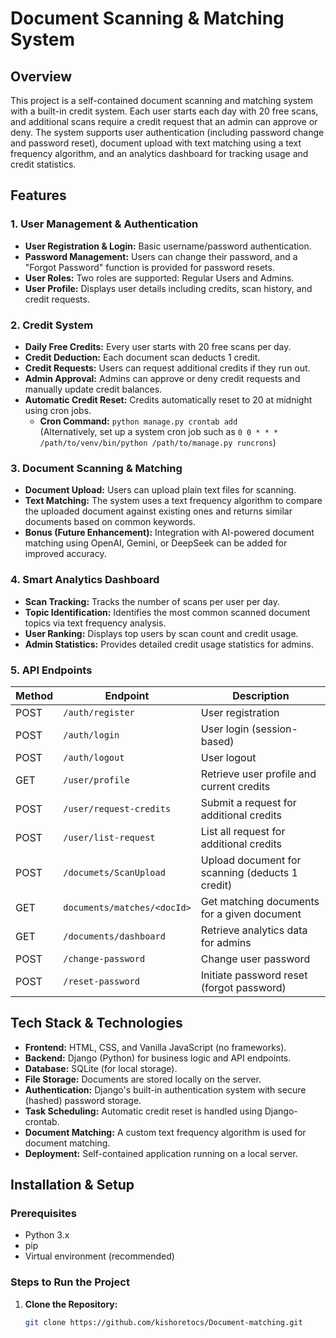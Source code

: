# Document Scanning & Matching System

## Overview
This project is a self-contained document scanning and matching system with a built-in credit system. Each user starts each day with 20 free scans, and additional scans require a credit request that an admin can approve or deny. The system supports user authentication (including password change and password reset), document upload with text matching using a text frequency algorithm, and an analytics dashboard for tracking usage and credit statistics.


## Features

### 1. User Management & Authentication
- **User Registration & Login:** Basic username/password authentication.
- **Password Management:** Users can change their password, and a "Forgot Password" function is provided for password resets.
- **User Roles:** Two roles are supported: Regular Users and Admins.
- **User Profile:** Displays user details including credits, scan history, and credit requests.

### 2. Credit System
- **Daily Free Credits:** Every user starts with 20 free scans per day.
- **Credit Deduction:** Each document scan deducts 1 credit.
- **Credit Requests:** Users can request additional credits if they run out.
- **Admin Approval:** Admins can approve or deny credit requests and manually update credit balances.
- **Automatic Credit Reset:** Credits automatically reset to 20 at midnight using cron jobs.
  - **Cron Command:** `python manage.py crontab add`  
    (Alternatively, set up a system cron job such as `0 0 * * * /path/to/venv/bin/python /path/to/manage.py runcrons`)

### 3. Document Scanning & Matching
- **Document Upload:** Users can upload plain text files for scanning.
- **Text Matching:** The system uses a text frequency algorithm to compare the uploaded document against existing ones and returns similar documents based on common keywords.
- **Bonus (Future Enhancement):** Integration with AI-powered document matching using OpenAI, Gemini, or DeepSeek can be added for improved accuracy.

### 4. Smart Analytics Dashboard
- **Scan Tracking:** Tracks the number of scans per user per day.
- **Topic Identification:** Identifies the most common scanned document topics via text frequency analysis.
- **User Ranking:** Displays top users by scan count and credit usage.
- **Admin Statistics:** Provides detailed credit usage statistics for admins.

### 5. API Endpoints
| Method | Endpoint               | Description                                   |
|--------|------------------------|-----------------------------------------------|
| POST   | `/auth/register`       | User registration                             |
| POST   | `/auth/login`          | User login (session-based)                    |
| POST   | `/auth/logout`         | User logout                                   |
| GET    | `/user/profile`        | Retrieve user profile and current credits     |
| POST   | `/user/request-credits`     | Submit a request for additional credits       |
| POST   | `/user/list-request`     | List all request for additional credits       |
| POST   | `/documets/ScanUpload`                | Upload document for scanning (deducts 1 credit) |
| GET    | `documents/matches/<docId>`     | Get matching documents for a given document   |
| GET    | `/documents/dashboard`     | Retrieve analytics data for admins            |
| POST   | `/change-password`| Change user password                         |
| POST   | `/reset-password`         | Initiate password reset (forgot password)     |

## Tech Stack & Technologies

- **Frontend:** HTML, CSS, and Vanilla JavaScript (no frameworks).
- **Backend:** Django (Python) for business logic and API endpoints.
- **Database:** SQLite (for local storage).
- **File Storage:** Documents are stored locally on the server.
- **Authentication:** Django's built-in authentication system with secure (hashed) password storage.
- **Task Scheduling:** Automatic credit reset is handled using Django-crontab.
- **Document Matching:** A custom text frequency algorithm is used for document matching.
- **Deployment:** Self-contained application running on a local server.

## Installation & Setup

### Prerequisites
- Python 3.x
- pip
- Virtual environment (recommended)

### Steps to Run the Project
1. **Clone the Repository:**
   ```bash
   git clone https://github.com/kishoretocs/Document-matching.git